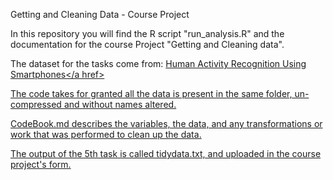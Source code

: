 Getting and Cleaning Data - Course Project

In this repository you will find the R script "run_analysis.R" and the documentation for the course Project "Getting and Cleaning data".  

The dataset for the tasks come from: <a href="http://archive.ics.uci.edu/ml/datasets/Human+Activity+Recognition+Using+Smartphones">Human Activity Recognition Using Smartphones</a href>

The code takes for granted all the data is present in the same folder, un-compressed and without names altered.

CodeBook.md describes the variables, the data, and any transformations or work that was performed to clean up the data.

The output of the 5th task is called tidydata.txt, and uploaded in the course project's form.
